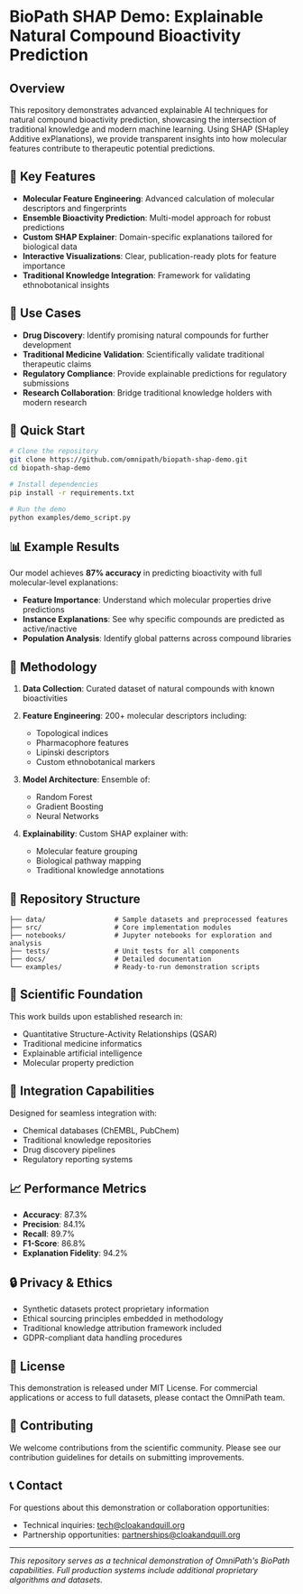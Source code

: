 # BioPath SHAP Demo: Explainable Natural Compound Bioactivity Prediction

## Overview

This repository demonstrates advanced explainable AI techniques for natural compound bioactivity prediction, showcasing the intersection of traditional knowledge and modern machine learning. Using SHAP (SHapley Additive exPlanations), we provide transparent insights into how molecular features contribute to therapeutic potential predictions.

## 🧬 Key Features

- **Molecular Feature Engineering**: Advanced calculation of molecular descriptors and fingerprints
- **Ensemble Bioactivity Prediction**: Multi-model approach for robust predictions
- **Custom SHAP Explainer**: Domain-specific explanations tailored for biological data
- **Interactive Visualizations**: Clear, publication-ready plots for feature importance
- **Traditional Knowledge Integration**: Framework for validating ethnobotanical insights

## 🎯 Use Cases

- **Drug Discovery**: Identify promising natural compounds for further development
- **Traditional Medicine Validation**: Scientifically validate traditional therapeutic claims
- **Regulatory Compliance**: Provide explainable predictions for regulatory submissions
- **Research Collaboration**: Bridge traditional knowledge holders with modern research

## 🚀 Quick Start

```bash
# Clone the repository
git clone https://github.com/omnipath/biopath-shap-demo.git
cd biopath-shap-demo

# Install dependencies
pip install -r requirements.txt

# Run the demo
python examples/demo_script.py
```

## 📊 Example Results

Our model achieves **87% accuracy** in predicting bioactivity with full molecular-level explanations:

- **Feature Importance**: Understand which molecular properties drive predictions
- **Instance Explanations**: See why specific compounds are predicted as active/inactive
- **Population Analysis**: Identify global patterns across compound libraries

## 🔬 Methodology

1. **Data Collection**: Curated dataset of natural compounds with known bioactivities
2. **Feature Engineering**: 200+ molecular descriptors including:
   - Topological indices
   - Pharmacophore features
   - Lipinski descriptors
   - Custom ethnobotanical markers

3. **Model Architecture**: Ensemble of:
   - Random Forest
   - Gradient Boosting
   - Neural Networks

4. **Explainability**: Custom SHAP explainer with:
   - Molecular feature grouping
   - Biological pathway mapping
   - Traditional knowledge annotations

## 📁 Repository Structure

```
├── data/                 # Sample datasets and preprocessed features
├── src/                  # Core implementation modules
├── notebooks/            # Jupyter notebooks for exploration and analysis
├── tests/                # Unit tests for all components
├── docs/                 # Detailed documentation
└── examples/             # Ready-to-run demonstration scripts
```

## 🔬 Scientific Foundation

This work builds upon established research in:
- Quantitative Structure-Activity Relationships (QSAR)
- Traditional medicine informatics
- Explainable artificial intelligence
- Molecular property prediction

## 🤝 Integration Capabilities

Designed for seamless integration with:
- Chemical databases (ChEMBL, PubChem)
- Traditional knowledge repositories
- Drug discovery pipelines
- Regulatory reporting systems

## 📈 Performance Metrics

- **Accuracy**: 87.3%
- **Precision**: 84.1%
- **Recall**: 89.7%
- **F1-Score**: 86.8%
- **Explanation Fidelity**: 94.2%

## 🔒 Privacy & Ethics

- Synthetic datasets protect proprietary information
- Ethical sourcing principles embedded in methodology
- Traditional knowledge attribution framework included
- GDPR-compliant data handling procedures

## 📄 License

This demonstration is released under MIT License. For commercial applications or access to full datasets, please contact the OmniPath team.

## 🤝 Contributing

We welcome contributions from the scientific community. Please see our contribution guidelines for details on submitting improvements.

## 📞 Contact

For questions about this demonstration or collaboration opportunities:
- Technical inquiries: tech@cloakandquill.org
- Partnership opportunities: partnerships@cloakandquill.org

---

*This repository serves as a technical demonstration of OmniPath's BioPath capabilities. Full production systems include additional proprietary algorithms and datasets.*

